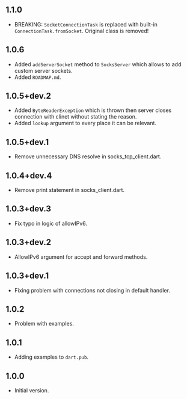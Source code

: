 ## 1.1.0

- BREAKING: `SocketConnectionTask` is replaced with built-in `ConnectionTask.fromSocket`. Original class is removed!

## 1.0.6

- Added `addServerSocket` method to `SocksServer` which allows to add custom server sockets.
- Added `ROADMAP.md`.

## 1.0.5+dev.2

- Added `ByteReaderException` which is thrown then server closes connection with clinet without stating the reason. 
- Added `lookup` argument to every place it can be relevant.


## 1.0.5+dev.1

- Remove unnecessary DNS resolve in socks_tcp_client.dart.

## 1.0.4+dev.4

- Remove print statement in socks_client.dart.

## 1.0.3+dev.3

- Fix typo in logic of allowIPv6.

## 1.0.3+dev.2

- AllowIPv6 argument for accept and forward methods.

## 1.0.3+dev.1

- Fixing problem with connections not closing in default handler.

## 1.0.2

- Problem with examples.

## 1.0.1

- Adding examples to `dart.pub`.

## 1.0.0

- Initial version.
